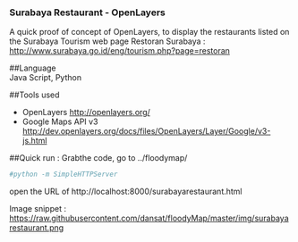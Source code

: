 ### Surabaya Restaurant - OpenLayers

A quick proof of concept of OpenLayers,
to display the restaurants listed on the Surabaya Tourism web page
Restoran Surabaya : 
http://www.surabaya.go.id/eng/tourism.php?page=restoran

##Language  
Java Script, Python

##Tools used 

* OpenLayers
http://openlayers.org/
* Google Maps API v3
http://dev.openlayers.org/docs/files/OpenLayers/Layer/Google/v3-js.html


##Quick run :
Grabthe code, go to ../floodymap/
```sh
#python -m SimpleHTTPServer
```

open the URL of http://localhost:8000/surabayarestaurant.html

Image snippet :
https://raw.githubusercontent.com/dansat/floodyMap/master/img/surabayarestaurant.png


